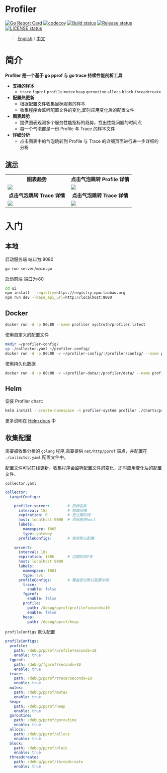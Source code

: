 # Profiler

[![Go Report Card](https://goreportcard.com/badge/github.com/xyctruth/profiler?x=xyctruth)](https://goreportcard.com/report/github.com/xyctruth/profiler)
[![codecov](https://codecov.io/gh/xyctruth/profiler/branch/master/graph/badge.svg?token=YWNYJK9KQW)](https://codecov.io/gh/xyctruth/profiler)
[![Build status](https://img.shields.io/github/workflow/status/xyctruth/profiler/Server-Build/master)](https://github.com/xyctruth/profiler/actions/workflows/server-build.yml)
[![Release status](https://img.shields.io/github/v/release/xyctruth/profiler)](https://github.com/xyctruth/profiler/releases)
[![LICENSE status](https://img.shields.io/github/license/xyctruth/profiler)](https://github.com/xyctruth/profiler/LICENSE)

> [English](./README-EN.md) / [中文](./README-ZH.md)

# 简介

**Profiler 是一个基于 go pprof 与 go trace 持续性能剖析工具**

- **支持的样本**
    - `trace` `fgprof` `profile` `mutex` `heap` `goroutine` `allocs` `block` `threadcreate`
- **配置热更新**
    - 根据配置文件收集目标服务的样本
    - 收集程序会监听配置文件的变化,即时应用变化后的配置文件
- **图表趋势**
    - 提供图表观测多个服务性能指标的趋势，找出性能问题的时间点
    - 每一个气泡都是一份 Profile 与 Trace 的样本文件
- **详细分析**
    - 点击图表中的气泡跳转到 Profile 与 Trace 的详细页面进行进一步详细的分析

## [演示](https://profiler.jia-huang.com/)

<table>
  <tr>
      <td width="50%" align="center"><b>图表趋势</b></td>
      <td width="50%" align="center"><b>点击气泡跳转 Profile 详情</b></td>
  </tr>
  <tr>
     <td><img src="https://xtruth.oss-cn-shenzhen.aliyuncs.com/profiler.png"/></td>
     <td><img src="https://xtruth.oss-cn-shenzhen.aliyuncs.com/profiler-pprof.png"/></td>
  </tr>
  <tr>
      <td width="50%" align="center"><b>点击气泡跳转 Trace 详情</b></td>
      <td width="50%" align="center"><b>点击气泡跳转 Trace 详情</b></td>
  </tr>
  <tr>
     <td><img src="https://xtruth.oss-cn-shenzhen.aliyuncs.com/profiler-trace.png"/></td>
     <td><img src="https://xtruth.oss-cn-shenzhen.aliyuncs.com/profiler-trace1.png"/></td>
  </tr>
</table>

# 入门

## 本地

启动服务端 端口为:8080
```bash
go run server/main.go 
```

启动前端 端口为:80
```bash
cd ui
npm install --registry=https://registry.npm.taobao.org
npm run dev --base_api_url=http://localhost:8080
```

## Docker

```bash
docker run -d -p 80:80 --name profiler xyctruth/profiler:latest
```

使用自定义的配置文件

```bash
mkdir ~/profiler-config/
cp ./collector.yaml ~/profiler-config/
docker run -d -p 80:80 -v ~/profiler-config/:/profiler/config/ --name profiler xyctruth/profiler:latest
```

使用持久化数据

```bash
docker run -d -p 80:80 -v ~/profiler-data/:/profiler/data/ --name profiler xyctruth/profiler:latest
```

## Helm

安装 Profiler chart:

```bash
helm install --create-namespace -n profiler-system profiler ./charts/profiler
```

更多说明在 [Helm docs](https://github.com/xyctruth/profiler/blob/master/charts/profiler/README.ZH.md) 中

## 收集配置

需要被收集分析的 `golang` 程序,需要提供 `net/http/pprof` 端点，并配置在 `./collector.yaml` 配置文件中。

配置文件可以在线更新，收集程序会监听配置文件的变化，即时应用变化后的配置文件。

`collector.yaml`

```yaml
collector:
  targetConfigs:

    profiler-server:        # 目标名称
      interval: 15s         # 抓取间隔
      expiration: 0         # 无过期时间
      host: localhost:9000  # 目标服务host
      labels:
        namespace: f005
        type: gateway
      profileConfigs:       # 使用默认配置 
        
    server2:
      interval: 10s
      expiration: 168h      # 过期时间7天
      host: localhost:9000
      labels:
        namespace: f004
        type: svc
      profileConfigs:       # 覆盖部分默认配置字段
        trace:
          enable: false
        fgprof:
          enable: false
        profile:
          path: /debug/pprof/profile?seconds=10
          enable: false
        heap:
          path: /debug/pprof/heap

```

`profileConfigs` 默认配置

```yaml
profileConfigs:
  profile:
    path: /debug/pprof/profile?seconds=10
    enable: true
  fgprof:
    path: /debug/fgprof?seconds=10
    enable: true
  trace:
    path: /debug/pprof/trace?seconds=10
    enable: true
  mutex:
    path: /debug/pprof/mutex
    enable: true
  heap:
    path: /debug/pprof/heap
    enable: true
  goroutine:
    path: /debug/pprof/goroutine
    enable: true
  allocs:
    path: /debug/pprof/allocs
    enable: true
  block:
    path: /debug/pprof/block
    enable: true
  threadcreate:
    path: /debug/pprof/threadcreate
    enable: true
```
